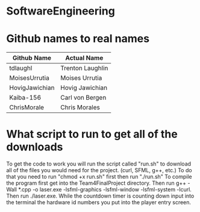 # SoftwareEngineering

# Github names to real names
| Github Name  | Actual Name |
| ------------- | ------------- |
| tdlaughl  | Trenton Laughlin |
| MoisesUrrutia | Moises Urrutia |
| HovigJawichian | Hovig Jawichian |
| Kaiba-156 | Carl von Bergen |
| ChrisMorale | Chris Morales |

# What script to run to get all of the downloads
To get the code to work you will run the script called "run.sh" to download all of the files you would need for the project. (curl, SFML, g++, etc.) To do that you need to run "chmod +x run.sh" first then run "./run.sh"
To compile the program first get into the Team4FinalProject directory. Then run g++ -Wall *.cpp -o laser.exe -lsfml-graphics -lsfml-window -lsfml-system -lcurl. Then run ./laser.exe. While the countdown timer is counting down input into the terminal the hardware id numbers you put into the player entry screen.
